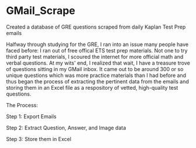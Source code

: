 # GMail_Scrape
Created a database of GRE questions scraped from daily Kaplan Test Prep emails

Halfway through studying for the GRE, I ran into an issue many people have faced before: I ran out of free offical ETS test prep materials. Not one to try third party test materials, I scoured the internet for more official math and verbal questions. At my wits' end, I realized that wait, I have a treasure trove of questions sitting in my GMail inbox. It came out to be around 300 or so unique questions which was more practice materials than I had before and thus began the process of extracting the pertinent data from the emails and storing them in an Excel file as a respository of vetted, high-quality test questions. 

The Process:

Step 1: Export Emails

Step 2: Extract Question, Answer, and Image data 

Step 3: Store them in Excel


